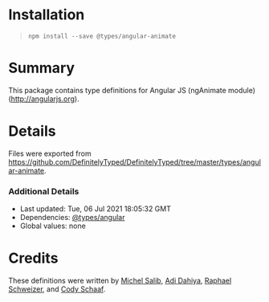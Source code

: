 # Installation
> `npm install --save @types/angular-animate`

# Summary
This package contains type definitions for Angular JS (ngAnimate module) (http://angularjs.org).

# Details
Files were exported from https://github.com/DefinitelyTyped/DefinitelyTyped/tree/master/types/angular-animate.

### Additional Details
 * Last updated: Tue, 06 Jul 2021 18:05:32 GMT
 * Dependencies: [@types/angular](https://npmjs.com/package/@types/angular)
 * Global values: none

# Credits
These definitions were written by [Michel Salib](https://github.com/michelsalib), [Adi Dahiya](https://github.com/adidahiya), [Raphael Schweizer](https://github.com/rasch), and [Cody Schaaf](https://github.com/codyschaaf).
